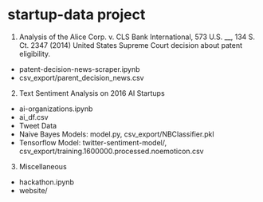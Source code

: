 # startup-data project
1. Analysis of the Alice Corp. v. CLS Bank International, 573 U.S. __, 134 S. Ct. 2347 (2014) United States Supreme Court decision about patent eligibility.
  * patent-decision-news-scraper.ipynb
  * csv_export/parent_decision_news.csv
2. Text Sentiment Analysis on 2016 AI Startups
  * ai-organizations.ipynb
  * ai_df.csv
  * Tweet Data
  * Naive Bayes Models: model.py, csv_export/NBClassifier.pkl
  * Tensorflow Model: twitter-sentiment-model/, csv_export/training.1600000.processed.noemoticon.csv
3. Miscellaneous
  * hackathon.ipynb
  * website/
